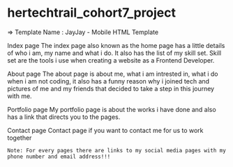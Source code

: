 # hertechtrail_cohort7_project

=>  Template Name    : JayJay - Mobile  HTML Template
   
  <p>Index page
   The index page also known as the home page has a little details 
   of who i am, my name and what i do. It also has the list of my skill set. Skill set are the tools i use when creating a website as a Frontend Developer.
  </p>

  <p>About page
    The about page is about me, what i am intrested in, what i do when i am not 
    coding, it also has a funny reason why i joined tech and pictures of me and my friends that decided to take a step in this journey with me. 
  </p>

  <p>Portfolio page
    My portfolio page is about the works i have done and also has a link that directs you to the pages.
    </p>

  <p>Contact page
     Contact page if you want to contact me for us to work together
    </p>

    Note: For every pages there are links to my social media pages with my phone number and email address!!!
